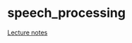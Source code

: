 # speech_processing
[Lecture notes](https://docs.google.com/presentation/d/1kZrdK_bcAAiqoEQRQRxxORK0L3thij9zvFd0bJoAMCk/edit#slide=id.p)
